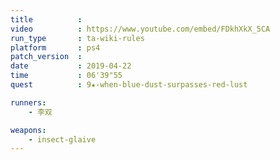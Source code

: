 ```yaml
---
title          :
video          : https://www.youtube.com/embed/FDkhXkX_5CA
run_type       : ta-wiki-rules
platform       : ps4
patch_version  : 
date           : 2019-04-22
time           : 06'39"55
quest          : 9★-when-blue-dust-surpasses-red-lust

runners:
    - 李双

weapons:
    - insect-glaive
---
```

